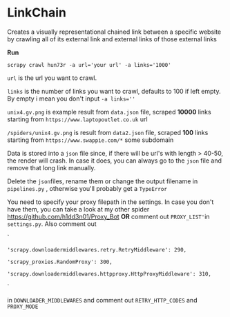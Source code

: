 # LinkChain


Creates a visually representational chained link between a specific website by crawling all of its external link and external links of those external links

**Run**

`scrapy crawl hun73r -a url='your url' -a links='1000'`

`url` is the url you want to crawl.

`links` is the number of links you want to crawl, defaults to 100 if left empty. By empty i mean you don't input `-a links=''`


`unix4.gv.png` is example result from `data.json` file, scraped **10000** links starting from `https://www.laptopoutlet.co.uk` url

`/spiders/unix4.gv.png` is result from `data2.json` file, scraped **100** links starting from `https://www.swappie.com/*` some subdomain


Data is stored into a `json` file since, if there will be url's with length > 40-50, the render will crash. In case it does, you can always go to the `json` file and remove that long link manually.

Delete the `json`files, rename them or change the output filename in `pipelines.py` , otherwise you'll probably get a `TypeError`


You need to specify your proxy filepath in the settings.
In case you don't have them, you can take a look at my other spider https://github.com/h1dd3n01/Proxy_Bot
**OR** comment out `PROXY_LIST'`in `settings.py`.
Also comment out 

`

    'scrapy.downloadermiddlewares.retry.RetryMiddleware': 290,
     
    'scrapy_proxies.RandomProxy': 300,
    
    'scrapy.downloadermiddlewares.httpproxy.HttpProxyMiddleware': 310,
`

in `DOWNLOADER_MIDDLEWARES` and comment out `RETRY_HTTP_CODES` and `PROXY_MODE`
